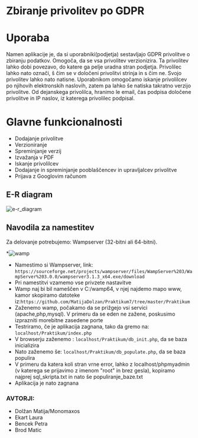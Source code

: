 # Zbiranje privolitev po GDPR
# Uporaba
Namen aplikacije je, da si uporabniki(podjetja) sestavljajo GDPR privolitve o zbiranju podatkov. Omogoča, da se vsa privolitev verzionizira. Ta privolitev lahko dobi povezavo, do katere ga pelje uradna stran podjetja. Privolilec lahko nato označi, š čim se v določeni privolitvi strinja in s čim ne. Svojo privolitev lahko nato natisne. Uporabnikom omogočamo iskanje privolilcev po njihovih elektronskih naslovih, zatem pa lahko še natiska takratno verzijo privolitve. Od dejanskega privolilca, hranimo le email, čas podpisa določene privolitve in IP naslov, iz katerega privolilec podpisal.

# Glavne funkcionalnosti
* Dodajanje privolitve
* Verzioniranje
* Spreminjanje verzij
* Izvažanja v PDF
* Iskanje privolilcev
* Dodajanje in spreminjanje pooblaščencev in upravljalcev privolitve
* Prijava z Googlovim računom

## E-R diagram
![e-r_diagram](https://user-images.githubusercontent.com/39340999/41291519-3752d570-6e50-11e8-8542-7def768cebc5.png)



## Navodila za namestitev
Za delovanje potrebujemo: Wampserver (32-bitni ali 64-bitni).

*![wamp](https://user-images.githubusercontent.com/39340895/41030763-4fec2602-697f-11e8-9bbe-b4211ddbf92f.png)

* Namestimo si Wampserver, link: `https://sourceforge.net/projects/wampserver/files/WampServer%203/WampServer%203.0.0/wampserver3.1.3_x64.exe/download`
* Pri namestitvi vzamemo vse privzete nastavitve 
* Wamp naj bi bil nameščen v C:/wamp64, v njej najdemo mapo www, kamor skopiramo datoteke iz:`https://github.com/MatijaDolzan/Praktikum7/tree/master/Praktikum`
* Zaženemo wamp, počakamo da se prižgejo vsi servici (apache,php,mysql). V primeru da se eden ne zažene, poskusimo izprazniti morebitne zasedene porte 
* Testriramo, če je aplikacija zagnana, tako da gremo na: `localhost/Praktikum/index.php`
* V browserju zaženemo : `localhost/Praktikum/db_init.php`, da se baza inicializira
* Nato zaženemo še: `localhost/Praktikum/db_populate.php`, da se baza populira
* V primeru da katera koli stran vrne error, lahko z localhost/phpmyadmin (v katerega se prijavimo z imenom "root" in brez gesla), kopiramo najprej sql_skripta.txt in nato še populiranje_baze.txt
* Aplikacija je nato zagnana


### AVTORJI:
* Dolžan Matija/Monomaxos 
* Ekart Laura
* Bencek Petra
* Brod Matic

